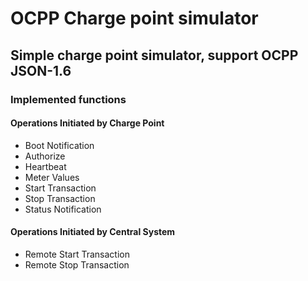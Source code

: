 # OCPP Charge point simulator

## Simple charge point simulator, support OCPP JSON-1.6

### Implemented functions

#### Operations Initiated by Charge Point
* Boot Notification
* Authorize
* Heartbeat
* Meter Values
* Start Transaction
* Stop Transaction
* Status Notification

#### Operations Initiated by Central System
* Remote Start Transaction
* Remote Stop Transaction